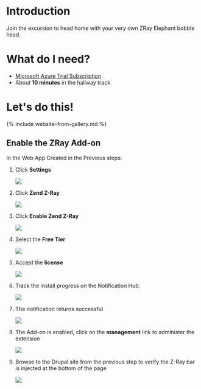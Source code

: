 # Introduction

Join the excursion to head home with your very own ZRay Elephant bobble head.

# What do I need?

* [Microsoft Azure Trial Subscription](http://aka.ms/tryazuretoday)
* About **10 minutes** in the hallway track

# Let's do this!

{% include website-from-gallery.md  %}

## Enable the ZRay Add-on

In the Web App Created in the Previous steps:

1. Click **Settings**

   ![][10]

1. Click **Zend Z-Ray**

   ![][24]

1. Click **Enable Zend Z-Ray**

   ![][30]

1. Select the **Free Tier**
 
   ![][40] 

1. Accept the **license**

   ![][50]

1. Track the install progress on the Notification Hub.

   ![][60]

1. The notification returns successful

   ![][70]

1. The Add-on is enabled, click on the **management** link to administer the extension

   ![][80]

1. Browse to the Drupal site from the previous step to verify the Z-Ray bar is injected at the bottom of the page

   ![][90]

[10]: ./media/Web-App-Settings.png
[24]: ./media/Web-App-Settings-Zend-Zray.png
[30]: ./media/Zend-ZRay-Enable.png
[40]: ./media/Zend-ZRay-Price-Picker.png
[50]: ./media/Zend-ZRay-License.png
[60]: ./media/Zend-ZRay-Enabling.png
[70]: ./media/Zend-ZRay-Purchased.png
[80]: ./media/Zend-ZRay-Enabled.png
[90]: ./media/Zend-ZRay-Verified.png
